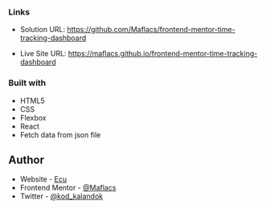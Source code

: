 ### Links

- Solution URL: https://github.com/Maflacs/frontend-mentor-time-tracking-dashboard

- Live Site URL: https://maflacs.github.io/frontend-mentor-time-tracking-dashboard


### Built with

- HTML5 
- CSS 
- Flexbox
- React
- Fetch data from json file


## Author

- Website - [Ecu](https://maflacs.github.io/portfolio/)
- Frontend Mentor - [@Maflacs](https://www.frontendmentor.io/profile/Maflacs)
- Twitter - [@kod_kalandok](https://x.com/kod_kalandok)